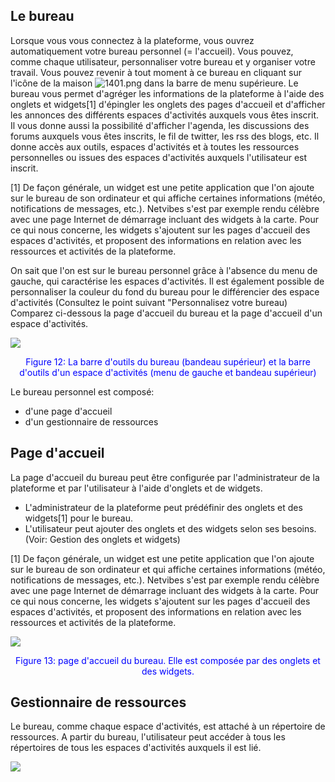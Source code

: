 Le bureau
---
Lorsque vous vous connectez à la plateforme, vous ouvrez automatiquement votre bureau personnel (= l'accueil). Vous pouvez, comme chaque utilisateur, personnaliser votre bureau et y organiser votre travail. Vous pouvez revenir à tout moment à ce bureau en cliquant sur l'icône de la maison ![1401.png](http://www.claroline.net/uploads/custom/images/1401.png) dans la barre de menu supérieure.
Le bureau vous permet d'agréger les informations de la plateforme à l'aide des onglets et widgets[1] d'épingler les onglets des pages d'accueil et d'afficher les annonces des différents espaces d'activités auxquels vous êtes inscrit. Il vous donne aussi la possibilité d'afficher l'agenda, les discussions des forums auxquels vous êtes inscrits, le fil de twitter, les rss des blogs, etc.
Il donne accès aux outils, espaces d'activités et à toutes les ressources personnelles ou issues des espaces d'activités auxquels l'utilisateur est inscrit.

[1] De façon générale, un widget est une petite application que l'on ajoute sur le bureau de son ordinateur et qui affiche certaines informations (météo, notifications de messages, etc.). Netvibes s'est par exemple rendu célèbre avec une page Internet de démarrage incluant des widgets à la carte.
Pour ce qui nous concerne, les widgets s'ajoutent sur les pages d'accueil des espaces d'activités, et proposent des informations en relation avec les ressources et activités de la plateforme.

On sait que l'on est sur le bureau personnel grâce à l'absence du menu de gauche, qui caractérise les espaces d'activités.
Il est également possible de personnaliser la couleur du fond du bureau pour le différencier des espace d'activités (Consultez le point suivant "Personnalisez votre bureau)
Comparez ci-dessous la page d'accueil du bureau et la page d'accueil d'un espace d'activités.

![](http://www.claroline.net/uploads/custom/images/1779.png)
<p style="text-align: center; color: blue">Figure 12: La barre d'outils du bureau (bandeau supérieur) et la barre d'outils d'un espace d'activités (menu de gauche et bandeau supérieur)</p>

Le bureau personnel est composé:

* d'une page d'accueil
* d'un gestionnaire de ressources

## Page d'accueil


La page d'accueil du bureau peut être configurée par l'administrateur de la plateforme et par l'utilisateur à l'aide d'onglets et de widgets.
* L'administrateur de la plateforme peut prédéfinir des onglets et des widgets[1] pour le bureau.
* L'utilisateur peut ajouter des onglets et des widgets selon ses besoins. (Voir: Gestion des onglets et widgets)


[1] De façon générale, un widget est une petite application que l'on ajoute sur le bureau de son ordinateur et qui affiche certaines informations (météo, notifications de messages, etc.). Netvibes s'est par exemple rendu célèbre avec une page Internet de démarrage incluant des widgets à la carte.
Pour ce qui nous concerne, les widgets s'ajoutent sur les pages d'accueil des espaces d'activités, et proposent des informations en relation avec les ressources et activités de la plateforme.

![](http://www.claroline.net/uploads/custom/images/1780.png)

<p style="text-align: center; color: blue">Figure 13: page d'accueil du bureau. Elle est composée par des onglets et des widgets.</p>


## Gestionnaire de ressources


Le bureau, comme chaque espace d'activités, est attaché à un répertoire de ressources. A partir du bureau, l'utilisateur peut accéder à tous les répertoires de tous les espaces d'activités auxquels il est lié.

![](http://www.claroline.net/uploads/custom/images/1781.png)


